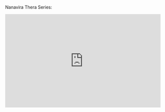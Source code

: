 Nanavira Thera Series:
<iframe src="https://archive.org/download/hillside-hermitage-archive/nanavira_thera_series_playlist.htm&playlist=1" width="500" height="300" frameborder="0" webkitallowfullscreen="true" mozallowfullscreen="true" allowfullscreen></iframe>
